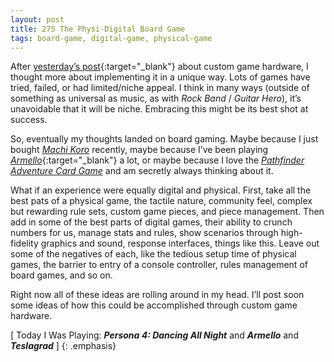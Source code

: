```yaml
---
layout: post
title: 275 The Physi-Digital Board Game
tags: board-game, digital-game, physical-game
---
```

After [yesterday’s post](http://www.foster-douglas.com/games/274-affordable-unique-custom-game-hardware/){:target="_blank"} about custom game hardware, I thought more about implementing it in a unique way.  Lots of games have tried, failed, or had limited/niche appeal.  I think in many ways (outside of something as universal as music, as with *Rock Band* / *Guitar Hero*), it’s unavoidable that it will be niche.  Embracing this might be its best shot at success.

So, eventually my thoughts landed on board gaming.  Maybe because I just bought [*Machi Koro*](http://idwgames.com/games/machi-koro/) recently, maybe because I’ve been playing [*Armello*](http://armello.com){:target="_blank"} a lot, or maybe because I love the [*Pathfinder Adventure Card Game*](http://paizo.com/pathfinder/adventureCardGame) and am secretly always thinking about it.

What if an experience were equally digital and physical.  First, take all the best pats of a physical game, the tactile nature, community feel, complex but rewarding rule sets, custom game pieces, and piece management.  Then add in some of the best parts of digital games, their ability to crunch numbers for us, manage stats and rules, show scenarios through high-fidelity graphics and sound, response interfaces, things like this.  Leave out some of the negatives of each, like the tedious setup time of physical games, the barrier to entry of a console controller, rules management of board games, and so on.

Right now all of these ideas are rolling around in my head.  I’ll post soon some ideas of how this could be accomplished through custom game hardware.

[ Today I Was Playing: ***Persona 4: Dancing All Night*** and ***Armello*** and ***Teslagrad*** ]
{: .emphasis}

